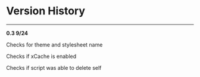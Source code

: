 # Version History
***

**0.3 9/24**

Checks for theme and stylesheet name

Checks if xCache is enabled

Checks if script was able to delete self